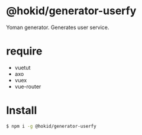 # @hokid/generator-userfy

Yoman generator. Generates user service.

# require

 * vuetut
 * axo
 * vuex
 * vue-router

# Install

```bash
$ npm i -g @hokid/generator-userfy
```
